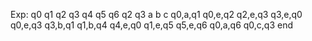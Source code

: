 Exp:
q0 q1 q2 q3 q4 q5 q6
q2
q3
a b c
q0,a,q1
q0,e,q2
q2,e,q3
q3,e,q0
q0,e,q3
q3,b,q1
q1,b,q4
q4,e,q0
q1,e,q5
q5,e,q6
q0,a,q6
q0,c,q3
end
